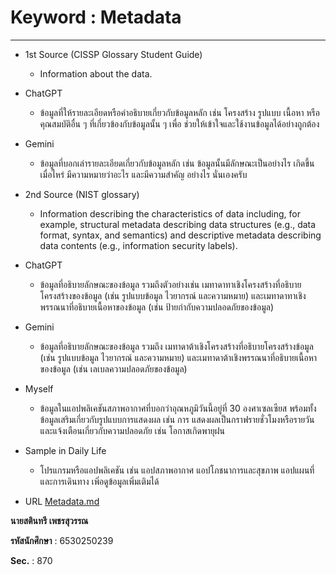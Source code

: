 #  Keyword : Metadata  

---

- 1st Source (CISSP Glossary Student Guide)
  - Information about the data.

 - ChatGPT  
   - ข้อมูลที่ให้รายละเอียดหรือคำอธิบายเกี่ยวกับข้อมูลหลัก เช่น โครงสร้าง รูปแบบ เนื้อหา หรือคุณสมบัติอื่น ๆ ที่เกี่ยวข้องกับข้อมูลนั้น ๆ เพื่อ 
    ช่วยให้เข้าใจและใช้งานข้อมูลได้อย่างถูกต้อง  

 - Gemini  
   - ข้อมูลที่บอกเล่ารายละเอียดเกี่ยวกับข้อมูลหลัก เช่น ข้อมูลนั้นมีลักษณะเป็นอย่างไร เกิดขึ้นเมื่อไหร่ มีความหมายว่าอะไร และมีความสำคัญ 
    อย่างไร นั่นเองครับ

- 2nd Source (NIST glossary)  
  - Information describing the characteristics of data including, for example, structural metadata 
    describing data structures (e.g., data format, syntax, and semantics) and descriptive metadata 
    describing data contents (e.g., information security labels).

- ChatGPT
  - ข้อมูลที่อธิบายลักษณะของข้อมูล รวมถึงตัวอย่างเช่น เมทาดาทาเชิงโครงสร้างที่อธิบายโครงสร้างของข้อมูล (เช่น รูปแบบข้อมูล ไวยากรณ์ 
   และความหมาย) และเมทาดาทาเชิงพรรณนาที่อธิบายเนื้อหาของข้อมูล (เช่น ป้ายกำกับความปลอดภัยของข้อมูล)

- Gemini 
  - ข้อมูลที่อธิบายลักษณะของข้อมูล รวมถึง เมทาดาต้าเชิงโครงสร้างที่อธิบายโครงสร้างข้อมูล (เช่น รูปแบบข้อมูล ไวยากรณ์ และความหมาย) 
    และเมทาดาต้าเชิงพรรณนาที่อธิบายเนื้อหาของข้อมูล (เช่น เลเบลความปลอดภัยของข้อมูล)  

- Myself
  - ข้อมูลในแอปพลิเคชันสภาพอากาศที่บอกว่าอุณหภูมิวันนี้อยู่ที่ 30 องศาเซลเซียส พร้อมทั้งข้อมูลเสริมเกี่ยวกับรูปแบบการแสดงผล เช่น การ 
    แสดงผลเป็นกราฟรายชั่วโมงหรือรายวัน และแจ้งเตือนเกี่ยวกับความปลอดภัย เช่น โอกาสเกิดพายุฝน  


- Sample in Daily Life
  - โปรแกรมหรือแอปพลิเคชัน เช่น แอปสภาพอากาศ แอปโภชนาการและสุขภาพ แอปแผนที่และการเดินทาง เพิ่อดูข้อมูลเพิ่มเติมได้


- URL
[Metadata.md](https://github.com/FairFairFairFair/FairFairFairFair.github.io/blob/b4ba94e3431b3ed01da74c54cce0430fd3ad8feb/metadata.md)


**นายสตินทรี เพชรสุวรรณ**

**รหัสนักศึกษา** : 6530250239

**Sec.** : 870
